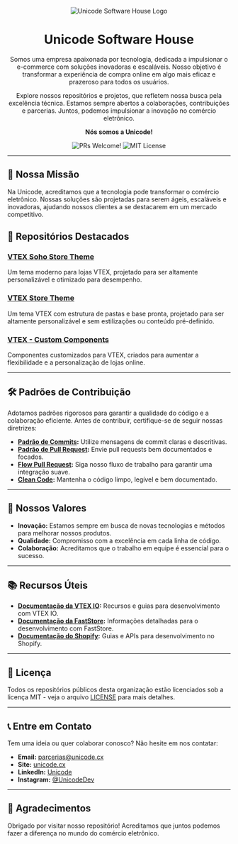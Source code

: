 <p align="center">
  <img src="https://avatars.githubusercontent.com/u/68667121?s=400&u=27e7e3be1258712357abad5be29af0cecd743015&v=4" alt="Unicode Software House Logo">
  <br />
  <h1 align="center">Unicode Software House</h1>
</p>

<p align="center">
  Somos uma empresa apaixonada por tecnologia, dedicada a impulsionar o e-commerce com soluções inovadoras e escaláveis. Nosso objetivo é transformar a experiência de compra online em algo mais eficaz e prazeroso para todos os usuários.
</p>

<p align="center">
  Explore nossos repositórios e projetos, que refletem nossa busca pela excelência técnica. Estamos sempre abertos a colaborações, contribuições e parcerias. Juntos, podemos impulsionar a inovação no comércio eletrônico.
</p>

<p align="center">
  <strong>Nós somos a Unicode!</strong>
</p>

<div align="center">
  <img src="https://img.shields.io/static/v1?label=PRs&message=Welcome&style=flat-square&color=0090FF&labelColor=000000" alt="PRs Welcome!" />
  <img src="https://img.shields.io/badge/License-MIT-blue.svg" alt="MIT License" />
</div>

---

## 🚀 Nossa Missão

Na Unicode, acreditamos que a tecnologia pode transformar o comércio eletrônico. Nossas soluções são projetadas para serem ágeis, escaláveis e inovadoras, ajudando nossos clientes a se destacarem em um mercado competitivo.

## 📁 Repositórios Destacados

### [VTEX Soho Store Theme](https://github.com/UnicodeDevs/vtex.soho-store-theme)
Um tema moderno para lojas VTEX, projetado para ser altamente personalizável e otimizado para desempenho.

### [VTEX Store Theme](https://github.com/UnicodeDevs/vtex.store-theme)
Um tema VTEX com estrutura de pastas e base pronta, projetado para ser altamente personalizável e sem estilizações ou conteúdo pré-definido.

### [VTEX - Custom Components](https://github.com/UnicodeDevs/vtex.custom-components)
Componentes customizados para VTEX, criados para aumentar a flexibilidade e a personalização de lojas online.

---

## 🛠️ Padrões de Contribuição

Adotamos padrões rigorosos para garantir a qualidade do código e a colaboração eficiente. Antes de contribuir, certifique-se de seguir nossas diretrizes:

- **[Padrão de Commits](/profile/commits/index.md):** Utilize mensagens de commit claras e descritivas.
- **[Padrão de Pull Request](/profile/pullrequest/index.md):** Envie pull requests bem documentados e focados.
- **[Flow Pull Request](/profile/flowpr/index.md):** Siga nosso fluxo de trabalho para garantir uma integração suave.
- **[Clean Code](/profile/cleancode/index.md):** Mantenha o código limpo, legível e bem documentado.

---

## 🌟 Nossos Valores

- **Inovação:** Estamos sempre em busca de novas tecnologias e métodos para melhorar nossos produtos.
- **Qualidade:** Compromisso com a excelência em cada linha de código.
- **Colaboração:** Acreditamos que o trabalho em equipe é essencial para o sucesso.

---

## 📚 Recursos Úteis

- **[Documentação da VTEX IO](https://developers.vtex.com):** Recursos e guias para desenvolvimento com VTEX IO.
- **[Documentação da FastStore](https://www.faststore.dev):** Informações detalhadas para o desenvolvimento com FastStore.
- **[Documentação do Shopify](https://shopify.dev/):** Guias e APIs para desenvolvimento no Shopify.

---

## 📝 Licença

Todos os repositórios públicos desta organização estão licenciados sob a licença MIT - veja o arquivo [LICENSE](LICENSE) para mais detalhes.

---

## 📞 Entre em Contato

Tem uma ideia ou quer colaborar conosco? Não hesite em nos contatar:

- **Email:** parcerias@unicode.cx
- **Site:** [unicode.cx](https://unicode.cx)
- **LinkedIn:** [Unicode](https://www.linkedin.com/company/unicode-software-house/)
- **Instagram:** [@UnicodeDev](https://www.instagram.com/unicodehouse/)

---

## 🎉 Agradecimentos

Obrigado por visitar nosso repositório! Acreditamos que juntos podemos fazer a diferença no mundo do comércio eletrônico.
